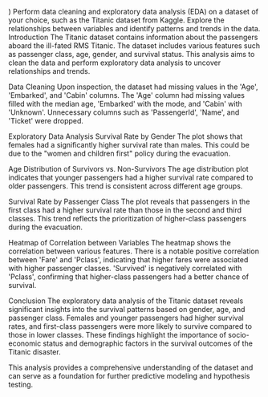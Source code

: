 ) Perform data cleaning and exploratory data analysis (EDA) on a dataset of your choice, such as the Titanic dataset from Kaggle. Explore the relationships between variables and identify patterns and trends in the data.
Introduction
The Titanic dataset contains information about the passengers aboard the ill-fated RMS Titanic. The dataset includes various features such as passenger class, age, gender, and survival status. This analysis aims to clean the data and perform exploratory data analysis to uncover relationships and trends.

Data Cleaning
Upon inspection, the dataset had missing values in the 'Age', 'Embarked', and 'Cabin' columns. The 'Age' column had missing values filled with the median age, 'Embarked' with the mode, and 'Cabin' with 'Unknown'. Unnecessary columns such as 'PassengerId', 'Name', and 'Ticket' were dropped.

Exploratory Data Analysis
Survival Rate by Gender
The plot shows that females had a significantly higher survival rate than males. This could be due to the "women and children first" policy during the evacuation.

Age Distribution of Survivors vs. Non-Survivors
The age distribution plot indicates that younger passengers had a higher survival rate compared to older passengers. This trend is consistent across different age groups.

Survival Rate by Passenger Class
The plot reveals that passengers in the first class had a higher survival rate than those in the second and third classes. This trend reflects the prioritization of higher-class passengers during the evacuation.

Heatmap of Correlation between Variables
The heatmap shows the correlation between various features. There is a notable positive correlation between 'Fare' and 'Pclass', indicating that higher fares were associated with higher passenger classes. 'Survived' is negatively correlated with 'Pclass', confirming that higher-class passengers had a better chance of survival.

Conclusion
The exploratory data analysis of the Titanic dataset reveals significant insights into the survival patterns based on gender, age, and passenger class. Females and younger passengers had higher survival rates, and first-class passengers were more likely to survive compared to those in lower classes. These findings highlight the importance of socio-economic status and demographic factors in the survival outcomes of the Titanic disaster.

This analysis provides a comprehensive understanding of the dataset and can serve as a foundation for further predictive modeling and hypothesis testing.





